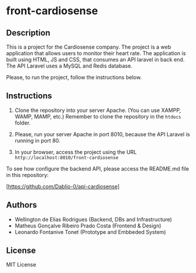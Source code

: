 # front-cardiosense

## Description

This is a project for the Cardiosense company. The project is a web application that allows users to monitor their heart rate. The application is built using HTML, JS and CSS, that consumes an API laravel in back end. The API Laravel uses a MySQL and Redis database.

Please, to run the project, follow the instructions below.

## Instructions

1. Clone the repository into your server Apache. (You can use XAMPP, WAMP, MAMP, etc.) Remember to clone the repository in the `htdocs` folder.

2. Please, run your server Apache in port 8010, because the API Laravel is running in port 80.

3. In your browser, access the project using the URL `http://localhost:8010/front-cardiosense`

To see how configure the backend API, please access the README.md file in this repository: 

[https://github.com/Dablio-0/api-cardiosense]

## Authors

- Wellington de Elias Rodrigues (Backend, DBs and Infrastructure)
- Matheus Gonçalve Ribeiro Prado Costa (Frontend & Design)
- Leonardo Fontanive Tonet (Prototype and Embbeded System)

## License

MIT License
